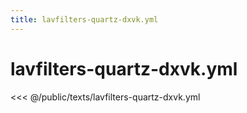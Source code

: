 ```yaml
---
title: lavfilters-quartz-dxvk.yml
---
```


# lavfilters-quartz-dxvk.yml

<script setup>
import DownloadButton from '@components/DownloadButton.vue'
</script>

<DownloadButton filePath="texts/lavfilters-quartz-dxvk.yml" />

<<< @/public/texts/lavfilters-quartz-dxvk.yml
